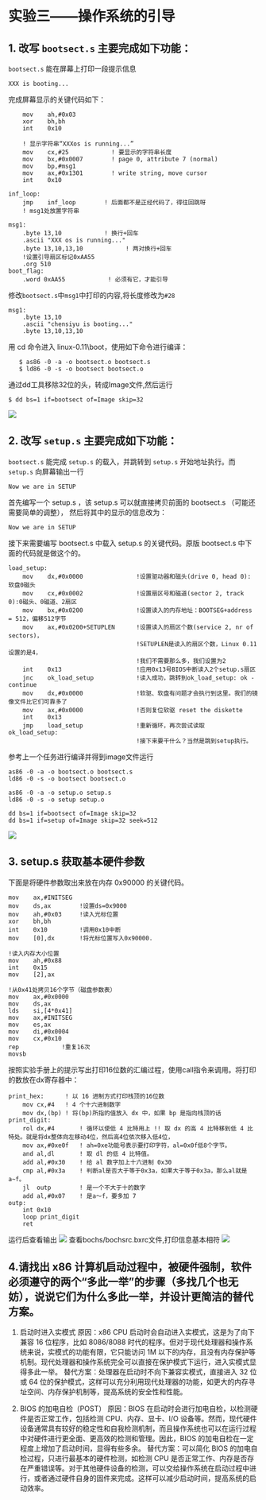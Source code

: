 # 实验三——操作系统的引导

## 1. 改写 `bootsect.s` 主要完成如下功能：

`bootsect.s` 能在屏幕上打印一段提示信息

```
XXX is booting...
```
完成屏幕显示的关键代码如下：

```! 首先读入光标位置
    mov    ah,#0x03
    xor    bh,bh
    int    0x10

    ! 显示字符串“XXXos is running...”
    mov    cx,#25            ! 要显示的字符串长度
    mov    bx,#0x0007        ! page 0, attribute 7 (normal)
    mov    bp,#msg1
    mov    ax,#0x1301        ! write string, move cursor
    int    0x10

inf_loop:
    jmp    inf_loop        ! 后面都不是正经代码了，得往回跳呀
    ! msg1处放置字符串

msg1:
    .byte 13,10            ! 换行+回车
    .ascii "XXX os is running..."
    .byte 13,10,13,10            ! 两对换行+回车
    !设置引导扇区标记0xAA55
    .org 510
boot_flag:
    .word 0xAA55            ! 必须有它，才能引导
```
修改`bootsect.s`中`msg1`中打印的内容,将长度修改为`#28`

```
msg1:
	.byte 13,10
	.ascii "chensiyu is booting..."
	.byte 13,10,13,10
```
用 cd 命令进入 linux-0.11\boot，使用如下命令进行编译：
```
   $ as86 -0 -a -o bootsect.o bootsect.s
   $ ld86 -0 -s -o bootsect bootsect.o
```
通过dd工具移除32位的头，转成Image文件,然后运行
```
$ dd bs=1 if=bootsect of=Image skip=32

```
![](./ima/1.png)

## 2. 改写 `setup.s` 主要完成如下功能：

`bootsect.s` 能完成 `setup.s` 的载入，并跳转到 `setup.s` 开始地址执行。而 `setup.s` 向屏幕输出一行

```
Now we are in SETUP
```
首先编写一个 setup.s ，该 setup.s 可以就直接拷贝前面的 bootsect.s （可能还需要简单的调整）， 然后将其中的显示的信息改为：
```
Now we are in SETUP
```
接下来需要编写 bootsect.s 中载入 setup.s 的关键代码。原版 bootsect.s 中下面的代码就是做这个的。
```
load_setup:
    mov    dx,#0x0000               !设置驱动器和磁头(drive 0, head 0): 软盘0磁头
    mov    cx,#0x0002               !设置扇区号和磁道(sector 2, track 0):0磁头、0磁道、2扇区
    mov    bx,#0x0200               !设置读入的内存地址：BOOTSEG+address = 512，偏移512字节
    mov    ax,#0x0200+SETUPLEN      !设置读入的扇区个数(service 2, nr of sectors)，
                                    !SETUPLEN是读入的扇区个数，Linux 0.11设置的是4，
                                    !我们不需要那么多，我们设置为2
    int    0x13                     !应用0x13号BIOS中断读入2个setup.s扇区
    jnc    ok_load_setup            !读入成功，跳转到ok_load_setup: ok - continue
    mov    dx,#0x0000               !软驱、软盘有问题才会执行到这里。我们的镜像文件比它们可靠多了
    mov    ax,#0x0000               !否则复位软驱 reset the diskette
    int    0x13
    jmp    load_setup               !重新循环，再次尝试读取
ok_load_setup:
                                    !接下来要干什么？当然是跳到setup执行。
```
参考上一个任务进行编译并得到image文件运行  
```
as86 -0 -a -o bootsect.o bootsect.s
ld86 -0 -s -o bootsect bootsect.o

as86 -0 -a -o setup.o setup.s  
ld86 -0 -s -o setup setup.o

dd bs=1 if=bootsect of=Image skip=32
dd bs=1 if=setup of=Image skip=32 seek=512

```
![](./ima/2.png)
## 3. setup.s 获取基本硬件参数
下面是将硬件参数取出来放在内存 0x90000 的关键代码。
```
mov    ax,#INITSEG
mov    ds,ax        !设置ds=0x9000
mov    ah,#0x03     !读入光标位置
xor    bh,bh
int    0x10         !调用0x10中断
mov    [0],dx       !将光标位置写入0x90000.

!读入内存大小位置
mov    ah,#0x88
int    0x15
mov    [2],ax

!从0x41处拷贝16个字节（磁盘参数表）
mov    ax,#0x0000
mov    ds,ax
lds    si,[4*0x41]
mov    ax,#INITSEG
mov    es,ax
mov    di,#0x0004
mov    cx,#0x10
rep            !重复16次
movsb
```
按照实验手册上的提示写出打印16位数的汇编过程，使用call指令来调用。将打印的数放在dx寄存器中：
```
print_hex:      ! 以 16 进制方式打印栈顶的16位数
    mov cx,#4   ! 4 个十六进制数字
    mov dx,(bp) ! 将(bp)所指的值放入 dx 中，如果 bp 是指向栈顶的话
print_digit:
    rol dx,#4       ! 循环以使低 4 比特用上 !! 取 dx 的高 4 比特移到低 4 比特处。就是将dx整体向左移动4位，然后高4位依次移入低4位，
    mov ax,#0xe0f   ! ah=0xe功能号表示要打印字符，al=0x0f低8个字节。
    and al,dl       ! 取 dl 的低 4 比特值。
    add al,#0x30    ! 给 al 数字加上十六进制 0x30
    cmp al,#0x3a    ! 判断al是否大于等于0x3a，如果大于等于0x3a，那么al就是a~f。
    jl  outp        ! 是一个不大于十的数字
    add al,#0x07    ! 是a～f，要多加 7
outp:
    int 0x10
    loop print_digit
    ret
```
运行后查看输出
![](./ima/3.png)
查看bochs/bochsrc.bxrc文件,打印信息基本相符
![](./ima/4.png)
## 4.请找出 x86 计算机启动过程中，被硬件强制，软件必须遵守的两个“多此一举”的步骤（多找几个也无妨），说说它们为什么多此一举，并设计更简洁的替代方案。
1. 启动时进入实模式
原因：x86 CPU 启动时会自动进入实模式，这是为了向下兼容 16 位程序，比如 8086/8088 时代的程序。但对于现代处理器和操作系统来说，实模式的功能有限，它只能访问 1M 以下的内存，且没有内存保护等机制。现代处理器和操作系统完全可以直接在保护模式下运行，进入实模式显得多此一举。
替代方案：处理器在启动时不向下兼容实模式，直接进入 32 位或 64 位的保护模式，这样可以充分利用现代处理器的功能，如更大的内存寻址空间、内存保护机制等，提高系统的安全性和性能。

2. BIOS 的加电自检（POST）
原因：BIOS 在启动时会进行加电自检，以检测硬件是否正常工作，包括检测 CPU、内存、显卡、I/O 设备等。然而，现代硬件设备通常具有较好的稳定性和自我检测机制，而且操作系统也可以在运行过程中对硬件进行更全面、更高效的检测和管理。因此，BIOS 的加电自检在一定程度上增加了启动时间，显得有些多余。
替代方案：可以简化 BIOS 的加电自检过程，只进行最基本的硬件检测，如检测 CPU 是否正常工作、内存是否存在严重错误等。对于其他硬件设备的检测，可以交给操作系统在启动过程中进行，或者通过硬件自身的固件来完成。这样可以减少启动时间，提高系统的启动效率。
